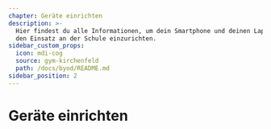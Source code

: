 ```yaml
---
chapter: Geräte einrichten
description: >-
  Hier findest du alle Informationen, um dein Smartphone und deinen Laptop für
  den Einsatz an der Schule einzurichten.
sidebar_custom_props:
  icon: mdi-cog
  source: gym-kirchenfeld
  path: /docs/byod/README.md
sidebar_position: 2
---
```


# Geräte einrichten

<Features />
